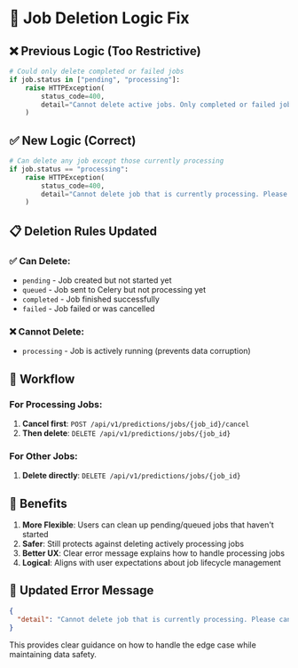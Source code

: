 # 🔧 Job Deletion Logic Fix

## ❌ **Previous Logic (Too Restrictive)**
```python
# Could only delete completed or failed jobs
if job.status in ["pending", "processing"]:
    raise HTTPException(
        status_code=400, 
        detail="Cannot delete active jobs. Only completed or failed jobs can be deleted."
    )
```

## ✅ **New Logic (Correct)**
```python
# Can delete any job except those currently processing
if job.status == "processing":
    raise HTTPException(
        status_code=400, 
        detail="Cannot delete job that is currently processing. Please cancel the job first or wait for it to complete."
    )
```

## 📋 **Deletion Rules Updated**

### **✅ Can Delete:**
- `pending` - Job created but not started yet
- `queued` - Job sent to Celery but not processing yet  
- `completed` - Job finished successfully
- `failed` - Job failed or was cancelled

### **❌ Cannot Delete:**
- `processing` - Job is actively running (prevents data corruption)

## 🔄 **Workflow**

### **For Processing Jobs:**
1. **Cancel first**: `POST /api/v1/predictions/jobs/{job_id}/cancel`
2. **Then delete**: `DELETE /api/v1/predictions/jobs/{job_id}`

### **For Other Jobs:**
1. **Delete directly**: `DELETE /api/v1/predictions/jobs/{job_id}`

## 🎯 **Benefits**

1. **More Flexible**: Users can clean up pending/queued jobs that haven't started
2. **Safer**: Still protects against deleting actively processing jobs
3. **Better UX**: Clear error message explains how to handle processing jobs
4. **Logical**: Aligns with user expectations about job lifecycle management

## 📝 **Updated Error Message**
```json
{
  "detail": "Cannot delete job that is currently processing. Please cancel the job first or wait for it to complete."
}
```

This provides clear guidance on how to handle the edge case while maintaining data safety.
